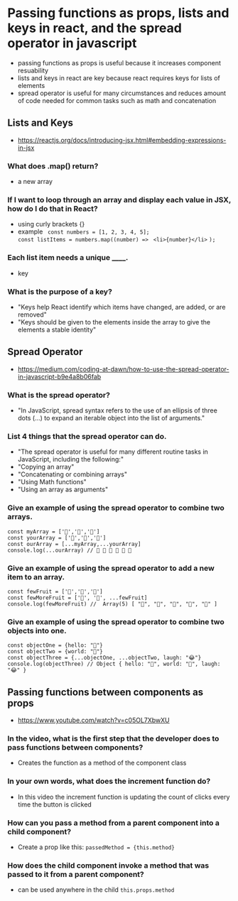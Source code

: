 # Passing functions as props, lists and keys in react, and the spread operator in javascript
- passing functions as props is useful because it increases component resuability 
- lists and keys in react are key because react requires keys for lists of elements 
- spread operator is useful for many circumstances and reduces amount of code needed for common tasks such as math and concatenation 

## Lists and Keys
- https://reactjs.org/docs/introducing-jsx.html#embedding-expressions-in-jsx

### What does .map() return?
- a new array

### If I want to loop through an array and display each value in JSX, how do I do that in React?
 - using curly brackets {}
 - example
 ` const numbers = [1, 2, 3, 4, 5];` <br />
`const listItems = numbers.map((number) =>`
 ` <li>{number}</li>`
`); `

### Each list item needs a unique ____.
- key

### What is the purpose of a key?
- "Keys help React identify which items have changed, are added, or are removed"
- "Keys should be given to the elements inside the array to give the elements a stable identity"

## Spread Operator
- https://medium.com/coding-at-dawn/how-to-use-the-spread-operator-in-javascript-b9e4a8b06fab

### What is the spread operator?
- "In JavaScript, spread syntax refers to the use of an ellipsis of three dots (…) to expand an iterable object into the list of arguments."
### List 4 things that the spread operator can do.
- "The spread operator is useful for many different routine tasks in JavaScript, including the following:"
- "Copying an array"
- "Concatenating or combining arrays"
- "Using Math functions"
- "Using an array as arguments"

### Give an example of using the spread operator to combine two arrays.
`const myArray = ['🤪','🐻','🎌']` <br />
`const yourArray = ['🙂','🤗','🤩']` <br />
`const ourArray = [...myArray,...yourArray]` <br />
`console.log(...ourArray) // 🤪 🐻 🎌 🙂 🤗 🤩`

### Give an example of using the spread operator to add a new item to an array.
 `const fewFruit = ['🍏','🍊','🍌']` <br />
`const fewMoreFruit = ['🍉', '🍍', ...fewFruit]` <br />
`console.log(fewMoreFruit) //  Array(5) [ "🍉", "🍍", "🍏", "🍊", "🍌" ]`

### Give an example of using the spread operator to combine two objects into one.
`const objectOne = {hello: "🤪"}` <br />
`const objectTwo = {world: "🐻"}` <br />
`const objectThree = {...objectOne, ...objectTwo, laugh: "😂"}` <br />
`console.log(objectThree) // Object { hello: "🤪", world: "🐻", laugh: "😂" }`

## Passing functions between components as props 
- https://www.youtube.com/watch?v=c05OL7XbwXU

### In the video, what is the first step that the developer does to pass functions between components?
- Creates the function as a method of the component class
### In your own words, what does the increment function do?
- In this video the increment function is updating the count of clicks every time the button is clicked 
### How can you pass a method from a parent component into a child component?
- Create a prop like this: 
`passedMethod = {this.method}`
### How does the child component invoke a method that was passed to it from a parent component?
- can be used anywhere in the child
`this.props.method`

